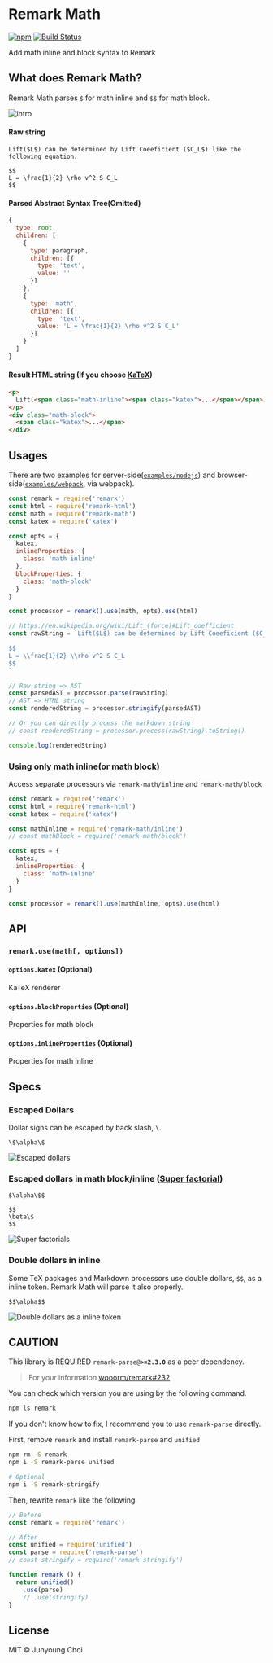 # Remark Math

[![npm](https://img.shields.io/npm/v/remark-math.svg)](https://www.npmjs.com/package/remark-math)
[![Build Status](https://travis-ci.org/Rokt33r/remark-math.svg?branch=master)](https://travis-ci.org/Rokt33r/remark-math)

Add math inline and block syntax to Remark

## What does Remark Math?

Remark Math parses `$` for math inline and `$$` for math block.

![intro](resources/intro.png)

#### Raw string

```
Lift($L$) can be determined by Lift Coeeficient ($C_L$) like the following equation.

$$
L = \frac{1}{2} \rho v^2 S C_L
$$
```

#### Parsed Abstract Syntax Tree(Omitted)

```js
{
  type: root
  children: [
    {
      type: paragraph,
      children: [{
        type: 'text',
        value: ''
      }]
    },
    {
      type: 'math',
      children: [{
        type: 'text',
        value: 'L = \frac{1}{2} \rho v^2 S C_L'
      }]
    }
  ]
}
```

#### Result HTML string (If you choose [KaTeX][katex])

```html
<p>
  Lift(<span class="math-inline"><span class="katex">...</span></span>) can be determined by Lift Coeeficient (<span class="math-inline"><span class="katex">...</span></span>) like the following equation.
</p>
<div class="math-block">
  <span class="katex">...</span>
</div>
```

## Usages

There are two examples for server-side([`examples/nodejs`](examples/nodejs)) and browser-side([`examples/webpack`](examples/webpack), via webpack).

```js
const remark = require('remark')
const html = require('remark-html')
const math = require('remark-math')
const katex = require('katex')

const opts = {
  katex,
  inlineProperties: {
    class: 'math-inline'
  },
  blockProperties: {
    class: 'math-block'
  }
}

const processor = remark().use(math, opts).use(html)

// https://en.wikipedia.org/wiki/Lift_(force)#Lift_coefficient
const rawString = `Lift($L$) can be determined by Lift Coeeficient ($C_L$) like the following equation.

$$
L = \\frac{1}{2} \\rho v^2 S C_L
$$
`

// Raw string => AST
const parsedAST = processor.parse(rawString)
// AST => HTML string
const renderedString = processor.stringify(parsedAST)

// Or you can directly process the markdown string
// const renderedString = processor.process(rawString).toString()

console.log(renderedString)
```

### Using only math inline(or math block)

Access separate processors via `remark-math/inline` and `remark-math/block`

```js
const remark = require('remark')
const html = require('remark-html')
const katex = require('katex')

const mathInline = require('remark-math/inline')
// const mathBlock = require('remark-math/block')

const opts = {
  katex,
  inlineProperties: {
    class: 'math-inline'
  }
}

const processor = remark().use(mathInline, opts).use(html)
```

## API

### `remark.use(math[, options])`

#### `options.katex` (Optional)

KaTeX renderer

#### `options.blockProperties` (Optional)

Properties for math block

#### `options.inlineProperties` (Optional)

Properties for math inline

## Specs

### Escaped Dollars

Dollar signs can be escaped by back slash, `\`.

```
\$\alpha\$
```

![Escaped dollars](resources/escaped-dollars.png)

### Escaped dollars in math block/inline ([Super factorial](https://en.wikipedia.org/wiki/Factorial#Superfactorial))

```
$\alpha\$$

$$
\beta\$
$$
```

![Super factorials](resources/super-factorial.png)

### Double dollars in inline

Some TeX packages and Markdown processors use double dollars, `$$`, as a inline token. Remark Math will parse it also properly.

```
$$\alpha$$
```

![Double dollars as a inline token](resources/double-dollars.png)


## CAUTION

This library is REQUIRED `remark-parse@`**`>=2.3.0`** as a peer dependency.

> For your information [wooorm/remark#232](https://github.com/wooorm/remark/issues/232)

You can check which version you are using by the following command.

```sh
npm ls remark
```

If you don't know how to fix, I recommend you to use `remark-parse` directly.

First, remove `remark` and install `remark-parse` and `unified`

```sh
npm rm -S remark
npm i -S remark-parse unified

# Optional
npm i -S remark-stringify
```

Then, rewrite `remark` like the following.

```js
// Before
const remark = require('remark')

// After
const unified = require('unified')
const parse = require('remark-parse')
// const stringify = require('remark-stringify')

function remark () {
  return unified()
    .use(parse)
    // .use(stringify)
}
```

## License

MIT © Junyoung Choi

[katex]: https://github.com/Khan/KaTeX
